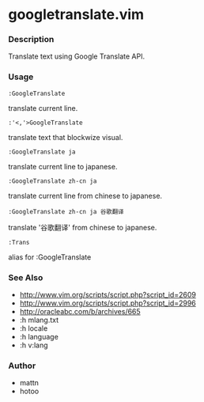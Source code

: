 # googletranslate.vim

### Description
  Translate text using Google Translate API.

### Usage

    :GoogleTranslate
  translate current line.

    :'<,'>GoogleTranslate
  translate text that blockwize visual.

    :GoogleTranslate ja
  translate current line to japanese.

    :GoogleTranslate zh-cn ja
  translate current line from chinese to japanese.

    :GoogleTranslate zh-cn ja 谷歌翻译
  translate '谷歌翻译' from chinese to japanese.

    :Trans
  alias for :GoogleTranslate

### See Also

  - http://www.vim.org/scripts/script.php?script_id=2609
  - http://www.vim.org/scripts/script.php?script_id=2996
  - http://oracleabc.com/b/archives/665
  - :h mlang.txt
  - :h locale
  - :h language
  - :h v:lang

### Author
  * mattn
  * hotoo
